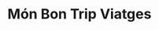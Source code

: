 ---
title: "Món Bon Trip Viatges"
url: /mollerussa/mon-bon-trip-viatges/
shop: agencia de viajes
---